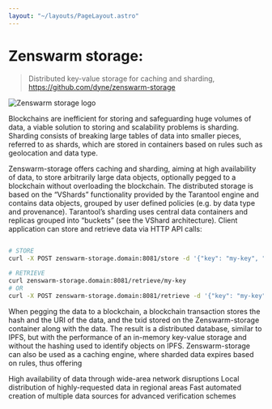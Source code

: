 ```yaml
---
layout: "~/layouts/PageLayout.astro"
---
```

# Zenswarm storage: 

> Distributed key-value storage for caching and sharding, https://github.com/dyne/zenswarm-storage 

![Zenswarm storage logo](https://raw.githubusercontent.com/dyne/zenswarm-storage/main/docs/images/zenswarm-storage.png)

Blockchains are inefficient for storing and safeguarding huge volumes of data, a viable solution to storing and scalability problems is sharding. Sharding consists of breaking large tables of data into smaller pieces, referred to as shards, which are stored in containers based on rules such as geolocation and data type. 

Zenswarm-storage offers caching and sharding, aiming at high availability of data, to store arbitrarily large data objects, optionally pegged to a blockchain without overloading the blockchain. 
The distributed storage is based on the “VShards” functionality provided by the Tarantool engine and  contains data objects, grouped by user defined policies (e.g. by data type and provenance). 
Tarantool’s sharding uses central data containers and replicas grouped into “buckets” (see the VShard architecture). Client application can store and retrieve data via HTTP API calls: 

```bash
 
# STORE
curl -X POST zenswarm-storage.domain:8081/store -d '{"key": "my-key", "value": {"my": "data"}}'

# RETRIEVE
curl zenswarm-storage.domain:8081/retrieve/my-key
# OR
curl -X POST zenswarm-storage.domain:8081/retrieve -d '{"key": "my-key"}'
```

When pegging the data to a blockchain, a blockchain transaction stores the hash and the URI of the data, and the txid stored on the Zenswarm-storage container along with the data.
The result is a distributed database, similar to IPFS, but with the performance of an in-memory key-value storage and without the hashing used to identify objects on IPFS. 
Zenswarm-storage can also be used as a caching engine, where sharded data expires based on rules, thus offering

High availability of data through wide-area network disruptions
Local distribution of highly-requested data in regional areas
Fast automated creation of multiple data sources for advanced verification schemes

